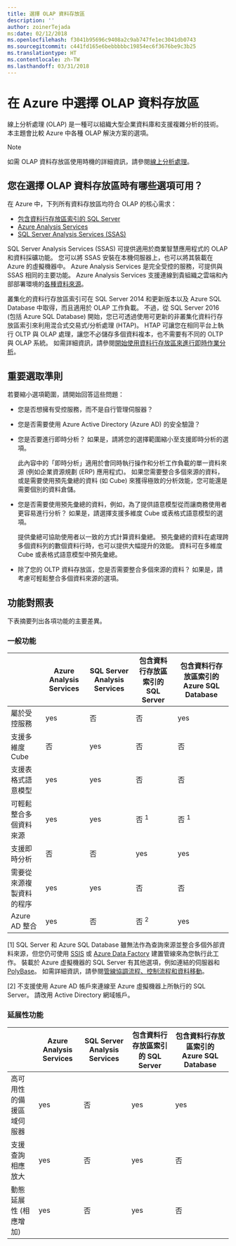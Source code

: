 ```yaml
---
title: 選擇 OLAP 資料存放區
description: ''
author: zoinerTejada
ms:date: 02/12/2018
ms.openlocfilehash: f3041b95696c9408a2c9ab747fe1ec3041db0743
ms.sourcegitcommit: c441fd165e6bebbbbbc19854ec6f3676be9c3b25
ms.translationtype: HT
ms.contentlocale: zh-TW
ms.lasthandoff: 03/31/2018
---
```

# <a name="choosing-an-olap-data-store-in-azure"></a>在 Azure 中選擇 OLAP 資料存放區

線上分析處理 (OLAP) 是一種可以組織大型企業資料庫和支援複雜分析的技術。 本主題會比較 Azure 中各種 OLAP 解決方案的選項。

> [!NOTE]
> 如需 OLAP 資料存放區使用時機的詳細資訊，請參閱[線上分析處理](../scenarios/online-analytical-processing.md)。

## <a name="what-are-your-options-when-choosing-an-olap-data-store"></a>您在選擇 OLAP 資料存放區時有哪些選項可用？

在 Azure 中，下列所有資料存放區均符合 OLAP 的核心需求：

- [包含資料行存放區索引的 SQL Server](/sql/relational-databases/indexes/get-started-with-columnstore-for-real-time-operational-analytics)
- [Azure Analysis Services](/azure/analysis-services/analysis-services-overview)
- [SQL Server Analysis Services (SSAS)](/sql/analysis-services/analysis-services)

SQL Server Analysis Services (SSAS) 可提供適用於商業智慧應用程式的 OLAP 和資料採礦功能。 您可以將 SSAS 安裝在本機伺服器上，也可以將其裝載在 Azure 的虛擬機器中。 Azure Analysis Services 是完全受控的服務，可提供與 SSAS 相同的主要功能。 Azure Analysis Services 支援連線到貴組織之雲端和內部部署環境的[各種資料來源](/azure/analysis-services/analysis-services-datasource)。

叢集化的資料行存放區索引可在 SQL Server 2014 和更新版本以及 Azure SQL Database 中取得，而且適用於 OLAP 工作負載。 不過，從 SQL Server 2016 (包括 Azure SQL Database) 開始，您已可透過使用可更新的非叢集化資料行存放區索引來利用混合式交易式/分析處理 (HTAP)。 HTAP 可讓您在相同平台上執行 OLTP 與 OLAP 處理，讓您不必儲存多個資料複本，也不需要有不同的 OLTP 與 OLAP 系統。 如需詳細資訊，請參閱[開始使用資料行存放區來進行即時作業分析](/sql/relational-databases/indexes/get-started-with-columnstore-for-real-time-operational-analytics)。

## <a name="key-selection-criteria"></a>重要選取準則

若要縮小選項範圍，請開始回答這些問題：

- 您是否想擁有受控服務，而不是自行管理伺服器？

- 您是否需要使用 Azure Active Directory (Azure AD) 的安全驗證？

- 您是否要進行即時分析？ 如果是，請將您的選擇範圍縮小至支援即時分析的選項。 

    此內容中的「即時分析」適用於會同時執行操作和分析工作負載的單一資料來源 (例如企業資源規劃 (ERP) 應用程式)。 如果您需要整合多個來源的資料，或是需要使用預先彙總的資料 (如 Cube) 來獲得極致的分析效能，您可能還是需要個別的資料倉儲。

- 您是否需要使用預先彙總的資料，例如，為了提供語意模型從而讓商務使用者更容易進行分析？ 如果是，請選擇支援多維度 Cube 或表格式語意模型的選項。 

    提供彙總可協助使用者以一致的方式計算資料彙總。 預先彙總的資料在處理跨多個資料列的數個資料行時，也可以提供大幅提升的效能。 資料可在多維度 Cube 或表格式語意模型中預先彙總。

- 除了您的 OLTP 資料存放區，您是否需要整合多個來源的資料？ 如果是，請考慮可輕鬆整合多個資料來源的選項。

## <a name="capability-matrix"></a>功能對照表

下表摘要列出各項功能的主要差異。

### <a name="general-capabilities"></a>一般功能

| | Azure Analysis Services | SQL Server Analysis Services | 包含資料行存放區索引的 SQL Server | 包含資料行存放區索引的 Azure SQL Database |
| --- | --- | --- | --- | --- |
| 屬於受控服務 | yes | 否 | 否 | yes |
| 支援多維度 Cube | 否 | yes | 否 | 否 |
| 支援表格式語意模型 | yes | yes | 否 | 否 |
| 可輕鬆整合多個資料來源 | yes | yes | 否 <sup>1</sup> | 否 <sup>1</sup> |
| 支援即時分析 | 否 | 否 | yes | yes |
| 需要從來源複製資料的程序 | yes | yes | 否 | 否 |
| Azure AD 整合 | yes | 否 | 否 <sup>2</sup> | yes |

[1] SQL Server 和 Azure SQL Database 雖無法作為查詢來源並整合多個外部資料來源，但您仍可使用 [SSIS](/sql/integration-services/sql-server-integration-services) 或 [Azure Data Factory](/azure/data-factory/) 建置管線來為您執行此工作。 裝載於 Azure 虛擬機器的 SQL Server 有其他選項，例如連結的伺服器和 [PolyBase](/sql/relational-databases/polybase/polybase-guide)。 如需詳細資訊，請參閱[管線協調流程、控制流程和資料移動](../technology-choices/pipeline-orchestration-data-movement.md)。

[2] 不支援使用 Azure AD 帳戶來連線至 Azure 虛擬機器上所執行的 SQL Server。 請改用 Active Directory 網域帳戶。

### <a name="scalability-capabilities"></a>延展性功能

| | Azure Analysis Services | SQL Server Analysis Services | 包含資料行存放區索引的 SQL Server | 包含資料行存放區索引的 Azure SQL Database |
| --- | --- | --- | --- | --- |
| 高可用性的備援區域伺服器  | yes | 否 | yes | yes |
| 支援查詢相應放大  | yes | 否 | yes | 否 |
| 動態延展性 (相應增加)  | yes | 否 | yes | 否 |

